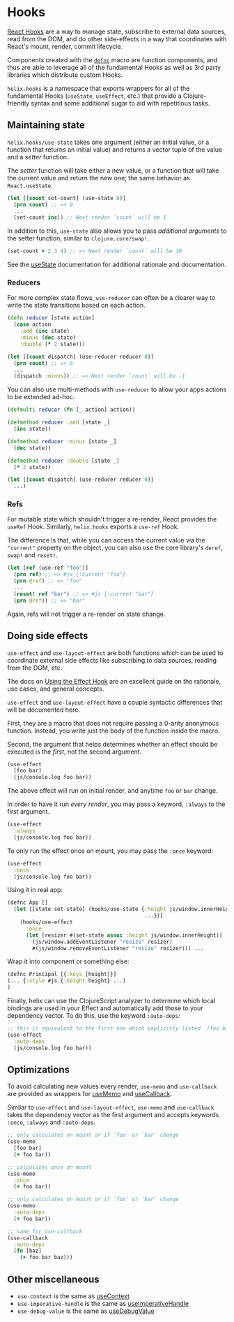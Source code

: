 # Hooks

[React Hooks](https://reactjs.org/docs/hooks-intro.html) are a way to manage
state, subscribe to external data sources, read from the DOM, and do other
side-effects in a way that coordinates with React's mount, render, commit
lifecycle.

Components created with the [`defnc`](https://github.com/Lokeh/helix/blob/master/docs/creating-components.md#creating-components) macro are function components, and thus are
able to leverage all of the fundamental Hooks as well as 3rd party libraries
which distribute custom Hooks.

`helix.hooks` is a namespace that exports wrappers for all of the fundamental
Hooks (`useState`, `useEffect`, etc.) that provide a Clojure-friendly syntax and
some additional sugar to aid with repetitious tasks.


## Maintaining state

`helix.hooks/use-state` takes one argument (either an initial value, or a
function that returns an initial value) and returns a vector tuple of the value
and a *setter* function.

The *setter* function will take either a new value, or a function that will
take the current value and return the new one; the same behavior as
`React.useState`.

```clojure
(let [[count set-count] (use-state 0)]
  (prn count) ;; => 0
  ...
  (set-count inc)) ;; Next render `count` will be 1
```

In addition to this, `use-state` also allows you to pass _additional arguments_
to the setter function, similar to `clojure.core/swap!`.

```clojure
(set-count + 2 3 4) ;; => Next render `count` will be 10
```

See the [useState](https://reactjs.org/docs/hooks-state.html) documentation for
additional rationale and documentation.

### Reducers

For more complex state flows, `use-reducer` can often be a clearer way to write
the state transitions based on each action.

```clojure
(defn reducer [state action]
  (case action
    :add (inc state)
    :minus (dec state)
    :double (* 2 state)))

(let [[count dispatch] (use-reducer reducer 0)]
  (prn count) ;; => 0
  ...
  (dispatch :minus)) ;; => Next render `count` will be -1
```

You can also use multi-methods with `use-reducer` to allow your apps actions to
be extended ad-hoc.

```clojure
(defmulti reducer (fn [_ action] action))

(defmethod reducer :add [state _]
  (inc state))

(defmethod reducer :minus [state _]
  (dec state))

(defmethod reducer :double [state _]
  (* 2 state))

(let [[count dispatch] (use-reducer reducer 0)]
  ...)
```

### Refs

For mutable state which shouldn't trigger a re-render, React provides the
`useRef` Hook. Similarly, `helix.hooks` exports a `use-ref` Hook.

The difference is that, while you can access the current value via the
`"current"` property on the object, you can also use the core library's `deref`,
`swap!` and `reset!`.

```clojure
(let [ref (use-ref "foo")]
  (prn ref) ;; => #js {:current "foo"}
  (prn @ref) ;; => "foo"
  ...
  (reset! ref "bar") ;; => #js {:current "bar"}
  (prn @ref)) ;; => "bar"
```

Again, refs will not trigger a re-render on state change.


## Doing side effects

`use-effect` and `use-layout-effect` are both functions which can be used to
coordinate external side effects like subscribing to data sources, reading from
the DOM, etc.

The docs on [Using the Effect Hook](https://reactjs.org/docs/hooks-effect.html)
are an excellent guide on the rationale, use cases, and general concepts.

`use-effect` and `use-layout-effect` have a couple syntactic differences that
will be documented here.

First, they are a macro that does not require passing a 0-arity anonymous
function. Instead, you write just the body of the function inside the macro.

Second, the argument that helps determines whether an effect should be executed
is the _first_, not the second argument.

```clojure
(use-effect
  [foo bar]
  (js/console.log foo bar))
```

The above effect will run on initial render, and anytime `foo` or `bar` change.

In order to have it run _every render_, you may pass a keyword, `:always` to the
first argument.

```clojure
(use-effect
  :always
  (js/console.log foo bar))
```

To only run the effect once on mount, you may pass the `:once` keyword:

```clojure
(use-effect
  :once
  (js/console.log foo bar))
```

Using it in real app:
```clojure
(defnc App []
  (let [[state set-state] (hooks/use-state {:height js/window.innerHeight ;; or someother Height stuff
                                            ...})]
    (hooks/use-effect
      :once
      (let [resizer #(set-state assoc :height js/window.innerHeight)]
        (js/window.addEventListener "resize" resizer)
        #(js/window.removeEventListener "resize" resizer))) ...
```

Wrap it into component or something else:
```clojure
(defnc Principal [{:keys [height]}]
(... {:style #js {:height height} ...)
)
```

Finally, helix can use the ClojureScript analyzer to determine which local
bindings are used in your Effect and automatically add those to your dependency
vector. To do this, use the keyword `:auto-deps`:

```clojure
;; this is equivalent to the first one which explicitly listed `[foo bar]`
(use-effect
  :auto-deps
  (js/console.log foo bar))
```

## Optimizations

To avoid calculating new values every render, `use-memo` and `use-callback` are
provided as wrappers for [useMemo](https://reactjs.org/docs/hooks-reference.html#usememo)
and [useCallback](https://reactjs.org/docs/hooks-reference.html#usecallback).

Similar to `use-effect` and `use-layout-effect`, `use-memo` and `use-callback`
takes the dependency vector as the first argument and accepts keywords `:once`,
`:always` and `:auto-deps`.

```clojure
;; only calculates on mount or if `foo` or `bar` change
(use-memo
  [foo bar]
  (+ foo bar))

;; calculates once on mount
(use-memo
  :once
  (+ foo bar))

;; only calculates on mount or if `foo` or `bar` change
(use-memo
  :auto-deps
  (+ foo bar))

;; same for use-callback
(use-callback
  :auto-deps
  (fn [baz]
    (+ foo bar baz)))
```

## Other miscellaneous

- `use-context` is the same as [useContext](https://reactjs.org/docs/hooks-reference.html#usecontext)
- `use-imperative-handle` is the same as [useImperativeHandle](https://reactjs.org/docs/hooks-reference.html#useimperativehandle)
- `use-debug-value` is the same as [useDebugValue](https://reactjs.org/docs/hooks-reference.html#usedebugvalue)

